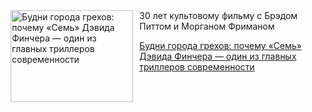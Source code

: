 <!--2025-09-22 19:15:34-->
<div class="yb">
  <div class="rss kino_teatr"><a href="https://www.kino-teatr.ru/blog/y2025/9-22/2136/" title="Будни города грехов: почему «Семь» Дэвида Финчера — один из главных триллеров современности"><img src="https://www.kino-teatr.ru/blog/6/3/2136/poster.jpg" width="196" height="147" align="left" hspace="5" style="margin: 0px 10px 0px 5px" alt="Будни города грехов: почему «Семь» Дэвида Финчера — один из главных триллеров современности"/></a>30 лет культовому фильму с Брэдом Питтом и Морганом Фриманом <p class="titl"><a href="https://www.kino-teatr.ru/blog/y2025/9-22/2136/">Будни города грехов: почему «Семь» Дэвида Финчера — один из главных триллеров современности</a></p></div>
</div>
